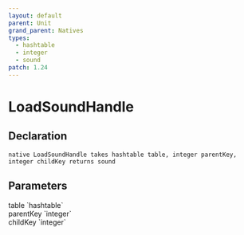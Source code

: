 ```yaml
---
layout: default
parent: Unit
grand_parent: Natives
types:
  - hashtable
  - integer
  - sound
patch: 1.24
---
```


# LoadSoundHandle

## Declaration

```
native LoadSoundHandle takes hashtable table, integer parentKey, integer childKey returns sound
```

## Parameters
<dl>
  <dt>table `hashtable`</dt>
  <dd></dd>

  <dt>parentKey `integer`</dt>
  <dd></dd>

  <dt>childKey `integer`</dt>
  <dd></dd>
</dl>